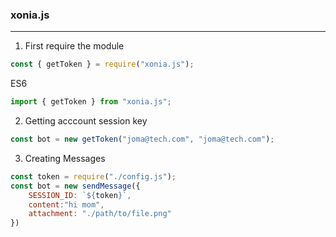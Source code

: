 ### xonia.js

---

1. First require the module
```js Common JS
const { getToken } = require("xonia.js");
```
ES6
```js
import { getToken } from "xonia.js";
```

2. Getting acccount session key

```js
const bot = new getToken("joma@tech.com", "joma@tech.com");
```

3. Creating Messages

```js
const token = require("./config.js");
const bot = new sendMessage({
    SESSION_ID: `${token}`,
    content:"hi mom",
    attachment: "./path/to/file.png"
})
```